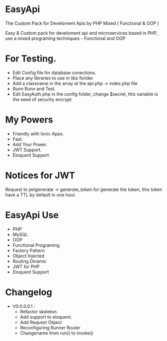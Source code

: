 # EasyApi
The Custom Pack for Develoment Apis by PHP Mixed ( Functional &amp; OOP )

Easy & Custom pack for develoment api and microservices based in PHP, use a mixed programing techniques - Functional and OOP 

# For Testing.

 - Edit Config file for database conections.
 - Place any libraries to use in libs forlder
 - Add a classname in the array at the api.php -> index.php file 
 - Runn Runn and Test.
 - Edit EasyAuth.php in the config folder, change $secret, this variable is the seed of security encrypt


# My Powers
 - Friendly with Ionic Apps.
 - Fast.
 - Add Your Power.
 - JWT Support.
 - Eloquent Support.


# Notices for JWT
Request to jwtgenerate -> generate_token for generate the token, this token have a TTL by default in one hour.


# EasyApi Use 

 - PHP
 - MySQL
 - OOP
 - Functional Programing
 - Factory Pattern
 - Object Injected
 - Routing Dinamic
 - JWT for PHP
 - Eloquent Support
 
# Changelog

- V0.0.0.0.1 : 
    - Refactor skeleton.
    - Add support to eloquent.
    - Add Request Object
    - Reconfiguring Runner Router
    - Changename from run() to invoke()


